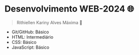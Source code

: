 <h1>Desenvolvimento WEB-2024 🌐</h1>

> Rithiellen Kariny Alves Máxima 🦋

 
+ Git/GitHub: Básico
+ HTML: Intermediário
+ CSS: Básico
+ JavaScript: Básico

